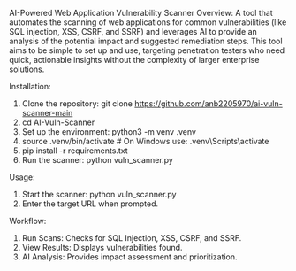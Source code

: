 AI-Powered Web Application Vulnerability Scanner
Overview: A tool that automates the scanning of web applications for common vulnerabilities (like SQL injection, XSS, CSRF, and SSRF) and leverages AI to provide an analysis of the potential impact and suggested remediation steps. This tool aims to be simple to set up and use, targeting penetration testers who need quick, actionable insights without the complexity of larger enterprise solutions.

Installation:
1. Clone the repository: git clone https://github.com/anb2205970/ai-vuln-scanner-main
2. cd AI-Vuln-Scanner
3. Set up the environment: python3 -m venv .venv
4. source .venv/bin/activate  # On Windows use: .venv\Scripts\activate
5. pip install -r requirements.txt
6. Run the scanner: python vuln_scanner.py

Usage:
1. Start the scanner: python vuln_scanner.py  
2. Enter the target URL when prompted.

Workflow:
1. Run Scans: Checks for SQL Injection, XSS, CSRF, and SSRF.
2. View Results: Displays vulnerabilities found.
3. AI Analysis: Provides impact assessment and prioritization.
